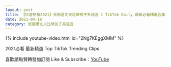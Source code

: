 ```yaml
---
layout: post
title: 【抖音熱搜2021】张丽君丈夫过继孩子系谣言 1 TikTok Daily 最新必看精選合集2021 04 18
date: 2021-04-18
category: 张丽君丈夫过继孩子系谣言
---
```


{% include youtube-video.html id="2Ng7KEggXMM" %}

2021必看 最新精選 Top TikTok Trending Clips

喜歡請點贊轉發加訂閱 Like & Subscribe：[YouTube](https://www.youtube.com/channel/UCAoR7VcanIPd04uEq_GIylA/videos)

